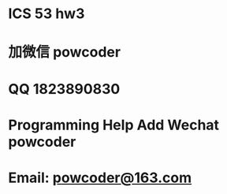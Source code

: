# ​ICS 53 hw3
# 加微信 powcoder

# QQ 1823890830

# Programming Help Add Wechat powcoder

# Email: powcoder@163.com

